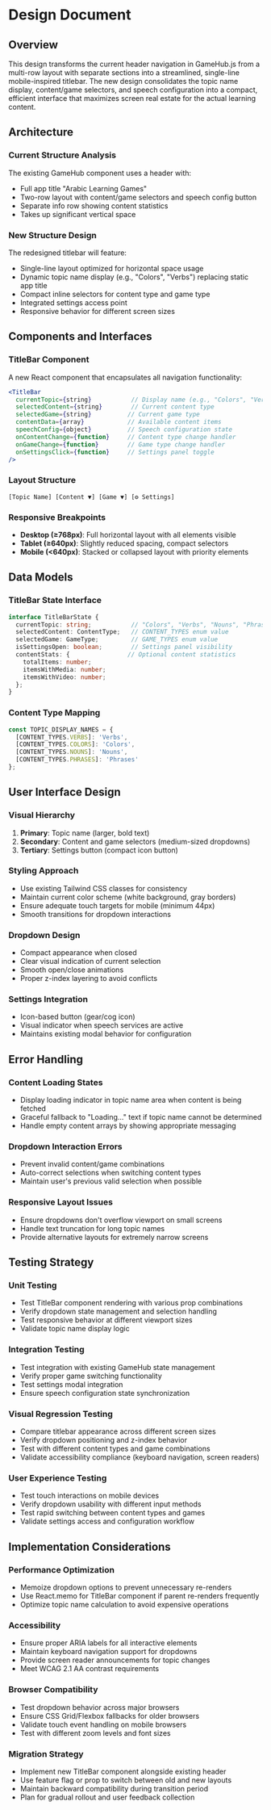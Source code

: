 # Design Document

## Overview

This design transforms the current header navigation in GameHub.js from a multi-row layout with separate sections into a streamlined, single-line mobile-inspired titlebar. The new design consolidates the topic name display, content/game selectors, and speech configuration into a compact, efficient interface that maximizes screen real estate for the actual learning content.

## Architecture

### Current Structure Analysis
The existing GameHub component uses a header with:
- Full app title "Arabic Learning Games" 
- Two-row layout with content/game selectors and speech config button
- Separate info row showing content statistics
- Takes up significant vertical space

### New Structure Design
The redesigned titlebar will feature:
- Single-line layout optimized for horizontal space usage
- Dynamic topic name display (e.g., "Colors", "Verbs") replacing static app title
- Compact inline selectors for content type and game type
- Integrated settings access point
- Responsive behavior for different screen sizes

## Components and Interfaces

### TitleBar Component
A new React component that encapsulates all navigation functionality:

```jsx
<TitleBar 
  currentTopic={string}           // Display name (e.g., "Colors", "Verbs")
  selectedContent={string}        // Current content type
  selectedGame={string}          // Current game type
  contentData={array}            // Available content items
  speechConfig={object}          // Speech configuration state
  onContentChange={function}     // Content type change handler
  onGameChange={function}        // Game type change handler
  onSettingsClick={function}     // Settings panel toggle
/>
```

### Layout Structure
```
[Topic Name] [Content ▼] [Game ▼] [⚙️ Settings]
```

### Responsive Breakpoints
- **Desktop (≥768px)**: Full horizontal layout with all elements visible
- **Tablet (≥640px)**: Slightly reduced spacing, compact selectors
- **Mobile (<640px)**: Stacked or collapsed layout with priority elements

## Data Models

### TitleBar State Interface
```typescript
interface TitleBarState {
  currentTopic: string;           // "Colors", "Verbs", "Nouns", "Phrases"
  selectedContent: ContentType;   // CONTENT_TYPES enum value
  selectedGame: GameType;         // GAME_TYPES enum value
  isSettingsOpen: boolean;        // Settings panel visibility
  contentStats: {                // Optional content statistics
    totalItems: number;
    itemsWithMedia: number;
    itemsWithVideo: number;
  };
}
```

### Content Type Mapping
```javascript
const TOPIC_DISPLAY_NAMES = {
  [CONTENT_TYPES.VERBS]: 'Verbs',
  [CONTENT_TYPES.COLORS]: 'Colors', 
  [CONTENT_TYPES.NOUNS]: 'Nouns',
  [CONTENT_TYPES.PHRASES]: 'Phrases'
};
```

## User Interface Design

### Visual Hierarchy
1. **Primary**: Topic name (larger, bold text)
2. **Secondary**: Content and game selectors (medium-sized dropdowns)
3. **Tertiary**: Settings button (compact icon button)

### Styling Approach
- Use existing Tailwind CSS classes for consistency
- Maintain current color scheme (white background, gray borders)
- Ensure adequate touch targets for mobile (minimum 44px)
- Smooth transitions for dropdown interactions

### Dropdown Design
- Compact appearance when closed
- Clear visual indication of current selection
- Smooth open/close animations
- Proper z-index layering to avoid conflicts

### Settings Integration
- Icon-based button (gear/cog icon)
- Visual indicator when speech services are active
- Maintains existing modal behavior for configuration

## Error Handling

### Content Loading States
- Display loading indicator in topic name area when content is being fetched
- Graceful fallback to "Loading..." text if topic name cannot be determined
- Handle empty content arrays by showing appropriate messaging

### Dropdown Interaction Errors
- Prevent invalid content/game combinations
- Auto-correct selections when switching content types
- Maintain user's previous valid selection when possible

### Responsive Layout Issues
- Ensure dropdowns don't overflow viewport on small screens
- Handle text truncation for long topic names
- Provide alternative layouts for extremely narrow screens

## Testing Strategy

### Unit Testing
- Test TitleBar component rendering with various prop combinations
- Verify dropdown state management and selection handling
- Test responsive behavior at different viewport sizes
- Validate topic name display logic

### Integration Testing
- Test integration with existing GameHub state management
- Verify proper game switching functionality
- Test settings modal integration
- Ensure speech configuration state synchronization

### Visual Regression Testing
- Compare titlebar appearance across different screen sizes
- Verify dropdown positioning and z-index behavior
- Test with different content types and game combinations
- Validate accessibility compliance (keyboard navigation, screen readers)

### User Experience Testing
- Test touch interactions on mobile devices
- Verify dropdown usability with different input methods
- Test rapid switching between content types and games
- Validate settings access and configuration workflow

## Implementation Considerations

### Performance Optimization
- Memoize dropdown options to prevent unnecessary re-renders
- Use React.memo for TitleBar component if parent re-renders frequently
- Optimize topic name calculation to avoid expensive operations

### Accessibility
- Ensure proper ARIA labels for all interactive elements
- Maintain keyboard navigation support for dropdowns
- Provide screen reader announcements for topic changes
- Meet WCAG 2.1 AA contrast requirements

### Browser Compatibility
- Test dropdown behavior across major browsers
- Ensure CSS Grid/Flexbox fallbacks for older browsers
- Validate touch event handling on mobile browsers
- Test with different zoom levels and font sizes

### Migration Strategy
- Implement new TitleBar component alongside existing header
- Use feature flag or prop to switch between old and new layouts
- Maintain backward compatibility during transition period
- Plan for gradual rollout and user feedback collection